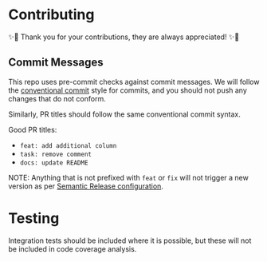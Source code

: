 # Contributing

✨🎉 Thank you for your contributions, they are always appreciated! ✨🎉

## Commit Messages

This repo uses pre-commit checks against commit messages. We will follow
the [conventional commit](https://github.com/conventional-changelog/commitlint/tree/master/@commitlint/config-conventional)
style for commits, and you should not push any changes that do not conform.

Similarly, PR titles should follow the same conventional commit syntax.

Good PR titles:

- `feat: add additional column`
- `task: remove comment`
- `docs: update README`

NOTE: Anything that is not prefixed with `feat` or `fix` will not trigger a new version as
per [Semantic Release configuration](https://semantic-release.gitbook.io/semantic-release/usage/getting-started).

# Testing

Integration tests should be included where it is possible, but these will not be included in code coverage analysis.
